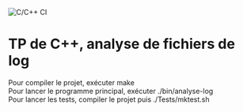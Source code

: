 ![C/C++ CI](https://github.com/cjaverliat/analyse-log/workflows/C/C++%20CI/badge.svg?branch=ci)  
  
# TP de C++, analyse de fichiers de log

Pour compiler le projet, exécuter make<br/>
Pour lancer le programme principal, exécuter ./bin/analyse-log<br/>
Pour lancer les tests, compiler le projet puis ./Tests/mktest.sh<br/>
